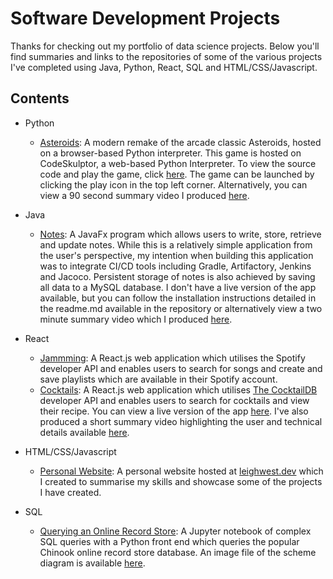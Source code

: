 # Software Development Projects
Thanks for checking out my portfolio of data science projects. Below you'll find summaries and links to the repositories of some of the various projects I've completed using Java, Python, React, SQL and HTML/CSS/Javascript. 

## Contents
* Python
  * [Asteroids](https://github.com/leighwest/SQL-Querying-Demo/blob/master/Asteroids): A modern remake of the arcade classic Asteroids, hosted on a browser-based Python interpreter. This game is hosted on CodeSkulptor, a web-based Python Interpreter. To view the source code and play the game, click [here](http://www.codeskulptor.org/#user48_CJ1QctTrq9_4.py). The game can be launched by clicking the play icon in the top left corner. Alternatively, you can view a 90 second summary video I produced [here](https://vimeo.com/509641149).

* Java
  * [Notes](https://github.com/leighwest/SQL-Querying-Demo/blob/master/Notes): A JavaFx program which allows users to write, store, retrieve and update notes. While this is a relatively simple application from the user's perspective, my intention when building this application was to integrate CI/CD tools including Gradle, Artifactory, Jenkins and Jacoco. Persistent storage of notes is also achieved by saving all data to a MySQL database.  I don't have a live version of the app available, but you can follow the installation instructions detailed in the readme.md available in the repository or alternatively view a two minute summary video which I produced [here](https://vimeo.com/509638637).

* React
  * [Jammming](https://github.com/leighwest/SQL-Querying-Demo/blob/master/Jammming): A React.js web application which utilises the Spotify developer API and enables users to search for songs and create and save playlists which are available in their Spotify account.
  * [Cocktails](https://github.com/leighwest/SQL-Querying-Demo/blob/master/Cocktails): A React.js web application which utilises [The CocktailDB](https://www.thecocktaildb.com/api.php) developer API and enables users to search for cocktails and view their recipe. You can view a live version of the app [here](https://leigh-west-cocktails.web.app/). I've also produced a short summary video highlighting the user and technical details available [here](https://vimeo.com/508677668).

* HTML/CSS/Javascript
  * [Personal Website](https://github.com/leighwest/SQL-Querying-Demo/blob/master/Personal-Website): A personal website hosted at [leighwest.dev](https://www.leighwest.dev) which I created to summarise my skills and showcase some of the projects I have created.

* SQL
  * [Querying an Online Record Store](https://github.com/leighwest/SQL-Querying-Demo/blob/master/Chinook.ipynb): A Jupyter notebook of complex SQL queries with a Python front end which queries the popular Chinook online record store database.  An image file of the scheme diagram is available [here](https://github.com/leighwest/SQL-Querying-Demo/blob/master/Schema.PNG).
